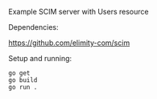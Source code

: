 Example SCIM server with Users resource

Dependencies:

https://github.com/elimity-com/scim

Setup and running:
```
go get
go build
go run .
```
